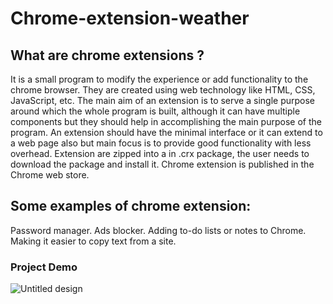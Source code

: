 # Chrome-extension-weather

## What are chrome extensions ?
It is a small program to modify the experience or add functionality to the chrome browser. They are created using web technology like HTML, CSS, JavaScript, etc.
The main aim of an extension is to serve a single purpose around which the whole program is built, although it can have multiple components but they should help in accomplishing the main purpose of the program.
An extension should have the minimal interface or it can extend to a web page also but main focus is to provide good functionality with less overhead.
Extension are zipped into a in .crx package, the user needs to download the package and install it. Chrome extension is published in the Chrome web store.

## Some examples of chrome extension:
Password manager.
Ads blocker.
Adding to-do lists or notes to Chrome.
Making it easier to copy text from a site.

### Project Demo

![Untitled design](https://github.com/vasurajan/Chrome-extension-weather/blob/master/chrome-extension-min.gif?raw=true)
